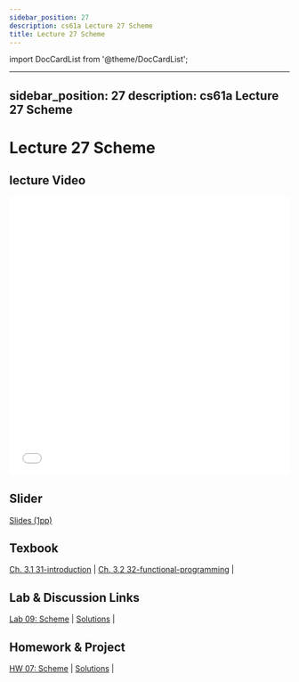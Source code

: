```yaml
---
sidebar_position: 27
description: cs61a Lecture 27 Scheme
title: Lecture 27 Scheme
---
```


import DocCardList from '@theme/DocCardList';

---
sidebar_position: 27
description: cs61a  Lecture 27 Scheme
---
# Lecture 27 Scheme
## lecture Video

<iframe src="//player.bilibili.com/player.html?aid=277746636&bvid=BV17c411f78k&cid=1311465503&p=1&high_quality=1&danmaku=0" scrolling="no" border="0" frameborder="no" framespacing="0" allowfullscreen="true" allowfullscreen="allowfullscreen" width="100%" height="500" scrolling="no" frameborder="0" sandbox="allow-top-navigation allow-same-origin allow-forms allow-scripts"> </iframe>

## Slider
[Slides (1pp)](/resource/cs61a/27-Scheme_1pp.pdf)
## Texbook
[Ch. 3.1 31-introduction](https://www.composingprograms.com/pages/31-introduction.html) | [Ch. 3.2 32-functional-programming](https://www.composingprograms.com/pages/32-functional-programming.html) | 

## Lab & Discussion Links
[Lab 09: Scheme](./lab/lab09.md) | [Solutions](./lab/sol-lab09.md) | 

## Homework & Project
[HW 07: Scheme](./homework/hw07.md) | [Solutions](./homework/sol-hw07.md) | 


<DocCardList />

